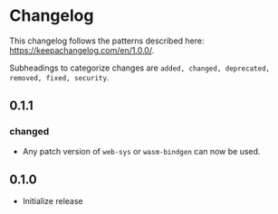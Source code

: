 # Changelog

This changelog follows the patterns described here: <https://keepachangelog.com/en/1.0.0/>.

Subheadings to categorize changes are `added, changed, deprecated, removed, fixed, security`.

## 0.1.1

### changed

- Any patch version of `web-sys` or `wasm-bindgen` can now be used.

## 0.1.0

- Initialize release
